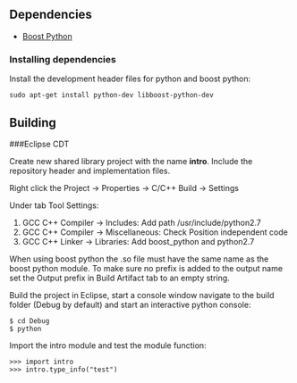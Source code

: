## Dependencies

* [Boost Python][]

### Installing dependencies

Install the development header files for python and boost python: 

    sudo apt-get install python-dev libboost-python-dev


## Building

###Eclipse CDT

Create new shared library project with the name **intro**. Include the repository header and implementation files.

Right click the Project -> Properties -> C/C++ Build -> Settings

Under tab Tool Settings: 

1. GCC C++ Compiler -> Includes: Add path /usr/include/python2.7
2. GCC C++ Compiler -> Miscellaneous: Check Position independent code
3. GCC C++ Linker -> Libraries: Add boost_python and python2.7

When using boost python the .so file must have the same name as 
the boost python module. To make sure no prefix is added to the output name set the Output prefix in Build Artifact tab to an empty string.

Build the project in Eclipse, start a console window navigate to the build folder (Debug by default) and start an interactive python console: 

    $ cd Debug
    $ python

Import the intro module and test the module function:

    >>> import intro
    >>> intro.type_info("test")


[Boost Python]: http://www.boost.org/
